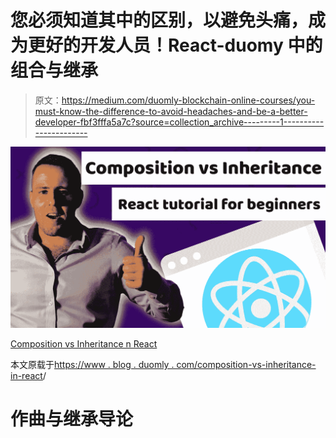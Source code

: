 # 您必须知道其中的区别，以避免头痛，成为更好的开发人员！React-duomy 中的组合与继承

> 原文：<https://medium.com/duomly-blockchain-online-courses/you-must-know-the-difference-to-avoid-headaches-and-be-a-better-developer-fbf3fffa5a7c?source=collection_archive---------1----------------------->

![](img/7c331ba3afa59708f4de8fd7612b44a5.png)

[Composition vs Inheritance n React](https://www.blog.duomly.com/composition-vs-inheritance-in-react)

本文原载于[https://www . blog . duomly . com/composition-vs-inheritance-in-react](https://www.blog.duomly.com/composition-vs-inheritance-in-react)/

# 作曲与继承导论